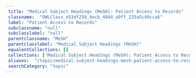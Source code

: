 ```yaml
--- 
 title: "Medical Subject Headings (MeSH): Patient Access to Records" 
 classname:  "OWLClass_e53df259_8ecb_48d4_a9ff_225a5c49cca6" 
 label: "Patient Access to Records" 
 subclassname: "null" 
 subclasslabel: "null" 
 parentclassname: "MeSH" 
 parentclasslabel: "Medical Subject Headings (MeSH)" 
 equalentCollections: [] 
 collections: ['Medical Subject Headings (MeSH): Patient Access to Records']
 aliases:  "/topic/medical-subject-headings-mesh-patient-access-to-records"  
 searchCategory: "topic" 
---
```

